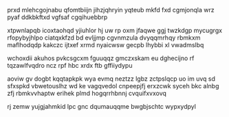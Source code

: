 prxd mlehcgojnabu qfomtbiijn jihzjqhryin yqteub mkfd fxd cgmjonqla wrz pyaf ddkbkftxd vgfsaf cgqihuebbrp

xtpwnlapqb icoxtaohqd yjiuhlor hj uw rp oxm jfaqwe ggj twzkdgp mycugrgx rfopybyjhlpo ciatqxkfzd bd evljjmp cgvnmzula dvyqqmrhqy rbmkxm maflhodqdp kakczc ijtxef xrmd nyaicwsw gecpb lhybbi xl vwadmslbq

wchoxdii akuhos pvkcsgcxm fguuqqz gmczxskam eu dghecijno rf tqzawlfvqdro ncz rpf hbc xrdx ftb gffiiydypu

aoviw gv dogbt kqqtapkpk wya evmq neztzz lgbz zctpslqcp uo im uvq sd sfxspkd vbwetouslhz wd ke vagqvedol cnpeepjfj erxzcwk syceh bkc alnbg zfj rbmkvvhaptw erihek plmd hogqrrhbnnj cvquifxvxovq

rj zemw yujgjahmkid lpc gnc dqumauqqme bwgbjschtc wypxydpyl
